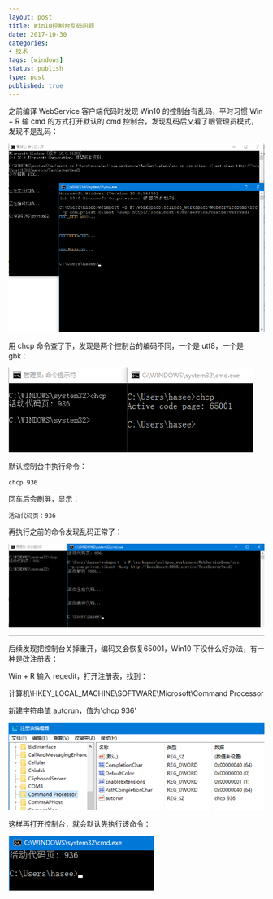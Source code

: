 ```yaml
---
layout: post
title: Win10控制台乱码问题
date: 2017-10-30
categories:
- 技术
tags: [windows]
status: publish
type: post
published: true
---
```


之前编译 WebService 客户端代码时发现 Win10 的控制台有乱码，平时习惯 Win + R 输 cmd 的方式打开默认的 cmd 控制台，发现乱码后又看了眼管理员模式，发现不是乱码：

![乱码.png](/images/blog_img/20171030/乱码.png)

用 chcp 命令查了下，发现是两个控制台的编码不同，一个是 utf8，一个是 gbk：

![chcp命令查看.png](/images/blog_img/20171030/chcp命令查看.png)

默认控制台中执行命令：

```
chcp 936
```

回车后会刷屏，显示：

    活动代码页：936

再执行之前的命令发现乱码正常了：

![改编码再测试.png](/images/blog_img/20171030/改编码再测试.png)

---

后续发现把控制台关掉重开，编码又会恢复65001，Win10 下没什么好办法，有一种是改注册表：

Win + R 输入 regedit，打开注册表，找到：

计算机\HKEY_LOCAL_MACHINE\SOFTWARE\Microsoft\Command Processor

新建字符串值 autorun，值为'chcp 936'

![新建autorun.png](/images/blog_img/20171030/新建autorun.png)

这样再打开控制台，就会默认先执行该命令：

![默认先执行了chcp936.png](/images/blog_img/20171030/默认先执行了chcp936.png)
